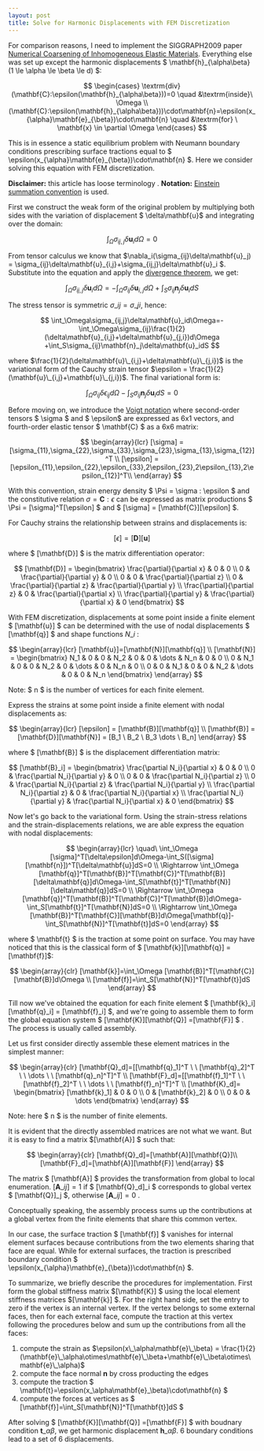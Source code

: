 ```yaml
---
layout: post
title: Solve for Harmonic Displacements with FEM Discretization
---
```

For comparison reasons, I need to implement the SIGGRAPH2009 paper [Numerical Coarsening of Inhomogeneous Elastic Materials](http://users.cms.caltech.edu/~owhadi/publications/KMOD09.pdf). Everything else was set up except the harmonic displacements $ \mathbf{h}_{\alpha\beta} (1 \le \alpha \le \beta \le d) $:

$$
\begin{cases}
\textrm{div}(\mathbf{C}:\epsilon(\mathbf{h}_{\alpha\beta}))=0 \quad  &\textrm{inside}\  \Omega \\
(\mathbf{C}:\epsilon(\mathbf{h}_{\alpha\beta}))\cdot\mathbf{n}=\epsilon(x_{\alpha}\mathbf{e}_{\beta})\cdot\mathbf{n} \quad    &\textrm{for} \ \mathbf{x} \in \partial \Omega
\end{cases}
$$

This is in essence a static equilibrium problem with Neumann boundary conditions prescribing surface tractions equal to $ \epsilon(x\_{\alpha}\mathbf{e}\_{\beta})\cdot\mathbf{n} $. Here we consider solving this equation with FEM discretization.

**Disclaimer:**  this article has loose terminology .
**Notation:** [Einstein summation convention](http://en.wikipedia.org/wiki/Einstein_notation) is used.

First we construct the weak form of the original problem  by multiplying both sides with the variation of displacement $ \delta\mathbf{u}$ and integrating over the domain:

$$
\int_{\Omega}\sigma_{ij,j}\delta\mathbf{u}_id\Omega = 0
$$

From tensor calculus we know that $\nabla\_i(\sigma\_{ij}\delta\mathbf{u}\_j) = \sigma\_{ij}\delta\mathbf{u}\_{i,j}+\sigma\_{ij,j}\delta\mathbf{u}\_i $. Substitute into the equation and apply the [divergence theorem](http://en.wikipedia.org/wiki/Divergence_theorem), we get:

$$
\int_\Omega\sigma_{ij,j}\delta\mathbf{u}_id\Omega=-\int_\Omega\sigma_{ij}\delta\mathbf{u}_{i,j}d\Omega +\int_S\sigma_{ij}\mathbf{n}_j\delta\mathbf{u}_idS
$$

The stress tensor is symmetric $\sigma\_{ij}=\sigma\_{ji}$, hence:

$$
\int_\Omega\sigma_{ij,j}\delta\mathbf{u}_id\Omega=-\int_\Omega\sigma_{ij}\frac{1}{2}(\delta\mathbf{u}_{i,j}+\delta\mathbf{u}_{j,i})d\Omega +\int_S\sigma_{ij}\mathbf{n}_j\delta\mathbf{u}_idS
$$

where $\frac{1}{2}(\delta\mathbf{u}\_{i,j}+\delta\mathbf{u}\_{j,i})$ is the variational form of the Cauchy strain tensor $\epsilon = \frac{1}{2}(\mathbf{u}\_{i,j}+\mathbf{u}\_{j,i})$. The final variational form is:

$$
\int_\Omega\sigma_{ij}\delta\epsilon_{ij}d\Omega -\int_S\sigma_{ij}\mathbf{n}_j\delta\mathbf{u}_idS=0
$$

Before moving on, we introduce the [Voigt notation](http://en.wikipedia.org/wiki/Voigt_notation) where second-order tensors $ \sigma $ and $ \epsilon$ are expressed as 6x1 vectors, and fourth-order elastic tensor $ \mathbf{C} $ as a 6x6 matrix:

$$
\begin{array}{lcr}
[\sigma]  = [\sigma_{11},\sigma_{22},\sigma_{33},\sigma_{23},\sigma_{13},\sigma_{12}]^T \\
[\epsilon] =[\epsilon_{11},\epsilon_{22},\epsilon_{33},2\epsilon_{23},2\epsilon_{13},2\epsilon_{12}]^T\\
\end{array}
$$

With this convention, strain energy density $ \Psi = \sigma : \epsilon $ and the constitutive relation $\sigma = \mathbf{C}:\epsilon$ can be expressed as matrix productions $ \Psi = [\sigma]^T[\epsilon] $ and $ [\sigma] = [\mathbf{C}][\epsilon] $.

For Cauchy strains the relationship between strains and displacements is:

$$
[\epsilon]=[\mathbf{D}][\mathbf{u}]
$$

where $ [\mathbf{D}] $ is the matrix differentiation operator:

$$
[\mathbf{D}] =
\begin{bmatrix}
\frac{\partial}{\partial x} & 0 & 0 \\
0 & \frac{\partial}{\partial y} & 0 \\
0 & 0 & \frac{\partial}{\partial z} \\
0 & \frac{\partial}{\partial z} & \frac{\partial}{\partial y} \\
\frac{\partial}{\partial z} & 0 & \frac{\partial}{\partial x} \\
\frac{\partial}{\partial y} & \frac{\partial}{\partial x} & 0
\end{bmatrix}
$$

With FEM discretization, displacements at some point inside a finite element $ [\mathbf{u}] $ can be determined with the use of nodal displacements $ [\mathbf{q}] $ and shape functions $N\_i$ :

$$
\begin{array}{lcr}
[\mathbf{u}]=[\mathbf{N}][\mathbf{q}] \\
[\mathbf{N}] = 
\begin{bmatrix}
N_1 & 0 & 0 & N_2 & 0 & 0 & \dots & N_n & 0 & 0 \\
0 & N_1 & 0 & 0 & N_2 & 0 & \dots & 0 & N_n & 0 \\
0 & 0 & N_1 & 0 & 0 & N_2 & \dots & 0 & 0 & N_n
\end{bmatrix}
\end{array}
$$

Note: $ n $ is the number of vertices for each finite element.

Express the strains at some point inside a finite element with nodal displacements as:

$$
\begin{array}{lcr}
[\epsilon] = [\mathbf{B}][\mathbf{q}] \\
[\mathbf{B}] = [\mathbf{D}][\mathbf{N}] = [B_1 \ B_2 \ B_3 \dots \ B_n]
\end{array}
$$

where $ [\mathbf{B}] $ is the displacement differentiation matrix:

$$
[\mathbf{B}_i] =
\begin{bmatrix}
\frac{\partial N_i}{\partial x} & 0 & 0 \\
0 & \frac{\partial N_i}{\partial y} & 0 \\
0 & 0 & \frac{\partial N_i}{\partial z} \\
0 & \frac{\partial N_i}{\partial z} & \frac{\partial N_i}{\partial y} \\
\frac{\partial N_i}{\partial z} & 0 & \frac{\partial N_i}{\partial x} \\
\frac{\partial N_i}{\partial y} & \frac{\partial N_i}{\partial x} & 0
\end{bmatrix}
$$

Now let's go back to the variational  form. Using the strain-stress relations and the strain-displacements relations, we are able express the equation with nodal displacements:

$$
\begin{array}{lcr}
\quad\ \int_\Omega [\sigma]^T[\delta\epsilon]d\Omega-\int_S([\sigma][\mathbf{n}])^T[\delta\mathbf{u}]dS=0 \\
\Rightarrow \int_\Omega [\mathbf{q}]^T[\mathbf{B}]^T[\mathbf{C}]^T[\mathbf{B}][\delta\mathbf{q}]d\Omega-\int_S[\mathbf{t}]^T[\mathbf{N}][\delta\mathbf{q}]dS=0 \\
\Rightarrow \int_\Omega [\mathbf{q}]^T[\mathbf{B}]^T[\mathbf{C}]^T[\mathbf{B}]d\Omega-\int_S[\mathbf{t}]^T[\mathbf{N}]dS=0 \\
\Rightarrow \int_\Omega [\mathbf{B}]^T[\mathbf{C}][\mathbf{B}]d\Omega[\mathbf{q}]-\int_S[\mathbf{N}]^T[\mathbf{t}]dS=0 
\end{array}
$$

where $ \mathbf{t} $ is the traction at some point on surface. You may have noticed that this is the classical form of $ [\mathbf{k}][\mathbf{q}] = [\mathbf{f}]$:

$$
\begin{array}{clr}
[\mathbf{k}]=\int_\Omega [\mathbf{B}]^T[\mathbf{C}][\mathbf{B}]d\Omega \\
[\mathbf{f}]=\int_S[\mathbf{N}]^T[\mathbf{t}]dS
\end{array}
$$

Till now we've obtained the equation for each finite element $ [\mathbf{k}\_i][\mathbf{q}\_i] = [\mathbf{f}\_i] $, and we're going to assemble them to form the global equation system $ [\mathbf{K}][\mathbf{Q}] =[\mathbf{F}] $ . The process is usually called assembly.

Let us first consider directly assemble these element matrices in the simplest manner:

$$
\begin{array}{clr}
[\mathbf{Q}_d]=[[\mathbf{q}_1]^T \ \ [\mathbf{q}_2]^T \ \ \dots \ \ [\mathbf{q}_n]^T]^T \\
[\mathbf{F}_d]=[[\mathbf{f}_1]^T \ \ [\mathbf{f}_2]^T \ \ \dots \ \ [\mathbf{f}_n]^T]^T \\
[\mathbf{K}_d]=
\begin{bmatrix}
[\mathbf{k}_1] & 0 & 0 \\
0 & [\mathbf{k}_2] & 0 \\
0 & 0 & \dots
\end{bmatrix} 
\end{array}
$$

Note: here $ n $ is the number of finite elements.

It is evident that the directly assembled matrices are not what we want. But it is easy to find a matrix $[\mathbf{A}] $ such that:

$$
\begin{array}{clr}
[\mathbf{Q}_d]=[\mathbf{A}][\mathbf{Q}]\\
[\mathbf{F}_d]=[\mathbf{A}][\mathbf{F}]
\end{array}
$$

The matrix $ [\mathbf{A}] $ provides the transformation from global to local enumeration. $[\mathbf{A}\_{ij}] = 1$ if $ [\mathbf{Q}\_d]\_i $ corresponds to global vertex $ [\mathbf{Q}]\_j $, otherwise $[\mathbf{A}\_{ij}] = 0$ .

Conceptually speaking, the assembly process sums  up the contributions at a global vertex from the finite elements that share this common vertex.

In our case, the surface traction $ [\mathbf{f}] $ vanishes for internal element surfaces because  contributions from the two elements sharing that face are equal. While for external surfaces, the traction is prescribed boundary condition $ \epsilon(x\_{\alpha}\mathbf{e}\_{\beta})\cdot\mathbf{n} $.

To summarize, we briefly describe the procedures for implementation. First form the global stiffness matrix $[\mathbf{K}] $ using the local element stiffness matrices $[\mathbf{k}] $. For the right hand side, set the entry to zero if the vertex is an internal vertex. If the vertex belongs to some external faces, then for each external face, compute the traction at this vertex following the procedures below and sum up the contributions from all the faces:

1. compute the strain as $\epsilon(x\_\alpha\mathbf{e}\_\beta) = \frac{1}{2}(\mathbf{e}\_\alpha\otimes\mathbf{e}\_\beta+\mathbf{e}\_\beta\otimes\mathbf{e}\_\alpha)$
2.  compute the face normal $\mathbf{n}$ by cross producting the edges
3.  compute the traction $ \mathbf{t}=\epsilon(x\_\alpha\mathbf{e}\_\beta)\cdot\mathbf{n} $
4.  compute the forces at vertices as $ [\mathbf{f}]=\int\_S[\mathbf{N}]^T[\mathbf{t}]dS $

After solving $ [\mathbf{K}][\mathbf{Q}] =[\mathbf{F}] $ with boudnary condition $\mathbf{t}\_{\alpha\beta}$, we get harmonic displacement $\mathbf{h}\_{\alpha\beta}$. 6 boundary conditions lead to a set of 6 displacements.
